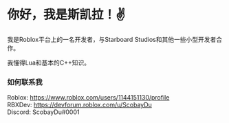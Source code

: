 <h1>你好，我是斯凯拉！✌</h1>

我是Roblox平台上的一名开发者，与Starboard Studios和其他一些小型开发者合作。

我懂得Lua和基本的C++知识。

<h3>如何联系我</h3>

Roblox: https://www.roblox.com/users/1144151130/profile <br/>
RBXDev: https://devforum.roblox.com/u/ScobayDu <br/>
Discord: ScobayDu#0001
